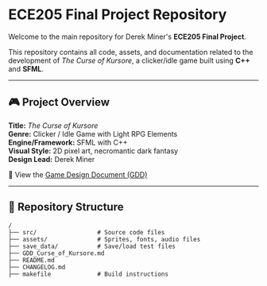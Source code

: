 # ECE205 Final Project Repository

Welcome to the main repository for Derek Miner's **ECE205 Final Project**.

This repository contains all code, assets, and documentation related to the development of *The Curse of Kursore*, a clicker/idle game built using **C++** and **SFML**.

---

## 🎮 Project Overview

**Title:** *The Curse of Kursore*  
**Genre:** Clicker / Idle Game with Light RPG Elements  
**Engine/Framework:** SFML with C++  
**Visual Style:** 2D pixel art, necromantic dark fantasy  
**Design Lead:** Derek Miner

📄 View the [Game Design Document (GDD)](https://github.com/n3cr0nk1tt3n/ECE205/blob/curse-test/GDD_Curse_of_Kursore.md)

---

## 📁 Repository Structure

```plaintext
/
├── src/                 # Source code files
├── assets/              # Sprites, fonts, audio files
├── save_data/           # Save/load test files
├── GDD_Curse_of_Kursore.md
├── README.md
├── CHANGELOG.md
├── makefile             # Build instructions
